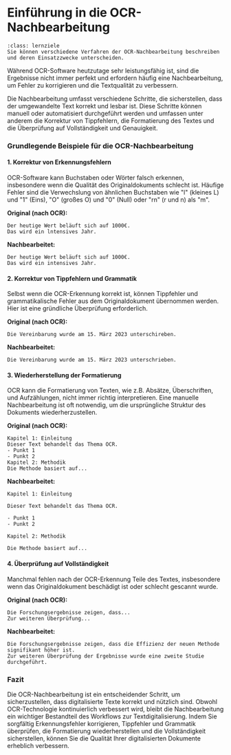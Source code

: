 # Einführung in die OCR-Nachbearbeitung
```{admonition} Feinlernziel(e) dieses Kapitels
:class: lernziele
Sie können verschiedene Verfahren der OCR-Nachbearbeitung beschreiben und deren Einsatzzwecke unterscheiden.
```

Während OCR-Software heutzutage sehr leistungsfähig ist, sind die Ergebnisse nicht immer perfekt und erfordern häufig eine Nachbearbeitung, um Fehler zu korrigieren und die Textqualität zu verbessern.

Die Nachbearbeitung umfasst verschiedene Schritte, die sicherstellen, dass der umgewandelte Text korrekt und lesbar ist. Diese Schritte können manuell oder automatisiert durchgeführt werden und umfassen unter anderem die Korrektur von Tippfehlern, die Formatierung des Textes und die Überprüfung auf Vollständigkeit und Genauigkeit.

### Grundlegende Beispiele für die OCR-Nachbearbeitung

#### 1. Korrektur von Erkennungsfehlern

OCR-Software kann Buchstaben oder Wörter falsch erkennen, insbesondere wenn die Qualität des Originaldokuments schlecht ist. Häufige Fehler sind die Verwechslung von ähnlichen Buchstaben wie "l" (kleines L) und "1" (Eins), "O" (großes O) und "0" (Null) oder "rn" (r und n) als "m".

**Original (nach OCR):**
```
Der heutige Wert beläuft sich auf 1000€. 
Das wird ein lntensives Jahr.
```

**Nachbearbeitet:**
```
Der heutige Wert beläuft sich auf 1000€. 
Das wird ein intensives Jahr.
```

#### 2. Korrektur von Tippfehlern und Grammatik

Selbst wenn die OCR-Erkennung korrekt ist, können Tippfehler und grammatikalische Fehler aus dem Originaldokument übernommen werden. Hier ist eine gründliche Überprüfung erforderlich.

**Original (nach OCR):**
```
Die Vereinbarung wurde am 15. März 2023 unterschireben.
```

**Nachbearbeitet:**
```
Die Vereinbarung wurde am 15. März 2023 unterschrieben.
```

#### 3. Wiederherstellung der Formatierung

OCR kann die Formatierung von Texten, wie z.B. Absätze, Überschriften, und Aufzählungen, nicht immer richtig interpretieren. Eine manuelle Nachbearbeitung ist oft notwendig, um die ursprüngliche Struktur des Dokuments wiederherzustellen.

**Original (nach OCR):**
```
Kapitel 1: Einleitung
Dieser Text behandelt das Thema OCR. 
- Punkt 1
- Punkt 2
Kapitel 2: Methodik
Die Methode basiert auf...
```

**Nachbearbeitet:**
```
Kapitel 1: Einleitung

Dieser Text behandelt das Thema OCR.

- Punkt 1
- Punkt 2

Kapitel 2: Methodik

Die Methode basiert auf...
```

#### 4. Überprüfung auf Vollständigkeit

Manchmal fehlen nach der OCR-Erkennung Teile des Textes, insbesondere wenn das Originaldokument beschädigt ist oder schlecht gescannt wurde. 

**Original (nach OCR):**
```
Die Forschungsergebnisse zeigen, dass...
Zur weiteren Überprüfung...
```

**Nachbearbeitet:**
```
Die Forschungsergebnisse zeigen, dass die Effizienz der neuen Methode signifikant höher ist.
Zur weiteren Überprüfung der Ergebnisse wurde eine zweite Studie durchgeführt.
```

### Fazit

Die OCR-Nachbearbeitung ist ein entscheidender Schritt, um sicherzustellen, dass digitalisierte Texte korrekt und nützlich sind. Obwohl OCR-Technologie kontinuierlich verbessert wird, bleibt die Nachbearbeitung ein wichtiger Bestandteil des Workflows zur Textdigitalisierung. Indem Sie sorgfältig Erkennungsfehler korrigieren, Tippfehler und Grammatik überprüfen, die Formatierung wiederherstellen und die Vollständigkeit sicherstellen, können Sie die Qualität Ihrer digitalisierten Dokumente erheblich verbessern.
